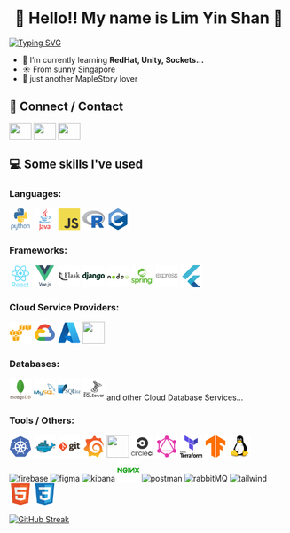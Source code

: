 <h1 align="center">🥳 Hello!! My name is Lim Yin Shan 👋</h1>
<!-- <h3 align="center">I am a cloud engineer / solution architect / software engineer / game developer enthusiast</h3> -->

[![Typing SVG](https://readme-typing-svg.demolab.com?font=Fira+Code&duration=2500&pause=1000&color=F72727&vCenter=true&width=600&height=20&lines=I+am+a+cloud+engineer+enthusiast;I+am+a+software+engineer+enthusiast;I+am+a+solution+architect+enthusiast;I+am+a+game+developer+enthusiast)]()

- 🌱 I’m currently learning **RedHat, Unity, Sockets...**
- ☀️ From sunny Singapore
- 🍄 just another MapleStory lover
 
<h2>📇 Connect / Contact</h2>

<p align="left">
  <a href="https://www.linkedin.com/in/lim-yin-shan/"><img src="https://cdn.jsdelivr.net/npm/simple-icons@3.0.1/icons/linkedin.svg" align="center" height="30" width="40"/></a>
  <a href="https://github.com/jenniupdates/"><img src="https://cdn.jsdelivr.net/npm/simple-icons@3.0.1/icons/github.svg" align="center" height="30" width="40"/></a>
  <a href="mailto:ysimptstuff@gmail.com"><img src="https://cdn.jsdelivr.net/npm/simple-icons@3.0.1/icons/gmail.svg" align="center" height="30" width="40"/></a>
</p>

<h2>💻 Some skills I've used</h2>

<h3 align="left">Languages:</h3>
<p align="left">
  <img src="https://raw.githubusercontent.com/devicons/devicon/master/icons/python/python-original-wordmark.svg" width="40" height="40"/>
  <img src="https://raw.githubusercontent.com/devicons/devicon/master/icons/java/java-original-wordmark.svg" width="40" height="40"/>
  <img src="https://raw.githubusercontent.com/devicons/devicon/master/icons/javascript/javascript-original.svg" width="40" height="40"/>
  <img src="https://raw.githubusercontent.com/devicons/devicon/master/icons/r/r-original.svg" width="40" height="40"/>
  <img src="https://raw.githubusercontent.com/devicons/devicon/master/icons/c/c-original.svg" width="40" height="40"/>
</p>

<h3 align="left">Frameworks:</h3>
<p align="left">
  <img src="https://raw.githubusercontent.com/devicons/devicon/master/icons/react/react-original-wordmark.svg" width="40" height="40"/>
  <img src="https://raw.githubusercontent.com/devicons/devicon/master/icons/vuejs/vuejs-original-wordmark.svg" width="40" height="40"/>
  <img src="https://raw.githubusercontent.com/devicons/devicon/master/icons/flask/flask-original-wordmark.svg" width="40" height="40"/>
  <img src="https://raw.githubusercontent.com/devicons/devicon/master/icons/django/django-plain-wordmark.svg" width="40" height="40"/>
  <img src="https://raw.githubusercontent.com/devicons/devicon/master/icons/nodejs/nodejs-original-wordmark.svg" width="40" height="40"/>
  <img src="https://raw.githubusercontent.com/devicons/devicon/master/icons/spring/spring-original-wordmark.svg" width="40" height="40"/>
  <img src="https://raw.githubusercontent.com/devicons/devicon/master/icons/express/express-original-wordmark.svg" width="40" height="40"/>
  <img src="https://raw.githubusercontent.com/devicons/devicon/master/icons/flutter/flutter-original.svg" width="40" height="40"/>
</p>

<h3 align="left">Cloud Service Providers:</h3>
<p align="left">
  <img src="https://raw.githubusercontent.com/devicons/devicon/master/icons/amazonwebservices/amazonwebservices-original.svg" width="40" height="40"/>
  <img src="https://raw.githubusercontent.com/devicons/devicon/master/icons/googlecloud/googlecloud-original.svg" width="40" height="40"/>
  <img src="https://raw.githubusercontent.com/devicons/devicon/master/icons/azure/azure-original.svg" width="40" height="40"/>
  <img src="https://www.ibm.com/brand/experience-guides/developer/b1db1ae501d522a1a4b49613fe07c9f1/01_8-bar-positive.svg" width="40" height="40"/>
</p>

<h3 align="left">Databases:</h3>
<p align="left">
  <img src="https://raw.githubusercontent.com/devicons/devicon/master/icons/mongodb/mongodb-original-wordmark.svg" width="40" height="40"/>
  <img src="https://raw.githubusercontent.com/devicons/devicon/master/icons/mysql/mysql-original-wordmark.svg" width="40" height="40"/>
  <img src="https://raw.githubusercontent.com/devicons/devicon/master/icons/sqlite/sqlite-original-wordmark.svg" width="40" height="40"/>
  <img src="https://raw.githubusercontent.com/devicons/devicon/master/icons/microsoftsqlserver/microsoftsqlserver-plain-wordmark.svg" width="40" height="40"/>
  and other Cloud Database Services...
</p>

<h3 align="left">Tools / Others:</h3>
<p align="left">
  <img src="https://raw.githubusercontent.com/devicons/devicon/master/icons/kubernetes/kubernetes-plain.svg" width="40" height="40"/>
  <img src="https://raw.githubusercontent.com/devicons/devicon/master/icons/docker/docker-original.svg" width="40" height="40"/>
  <img src="https://raw.githubusercontent.com/devicons/devicon/master/icons/git/git-original-wordmark.svg" width="40" height="40"/>
  <img src="https://raw.githubusercontent.com/devicons/devicon/master/icons/grafana/grafana-original.svg" width="40" height="40"/>
  <img src="https://images.contentstack.io/v3/assets/bltefdd0b53724fa2ce/blt601c406b0b5af740/620577381692951393fdf8d6/elastic-logo-cluster.svg" width="40" height="40"/>
  <img src="https://raw.githubusercontent.com/devicons/devicon/master/icons/circleci/circleci-plain-wordmark.svg" width="40" height="40"/>
  <img src="https://raw.githubusercontent.com/devicons/devicon/master/icons/graphql/graphql-plain.svg" width="40" height="40"/>
  <img src="https://raw.githubusercontent.com/devicons/devicon/master/icons/terraform/terraform-original-wordmark.svg" width="40" height="40"/>
  <img src="https://raw.githubusercontent.com/devicons/devicon/master/icons/tensorflow/tensorflow-original.svg" width="40" height="40"/>
  <img src="https://raw.githubusercontent.com/devicons/devicon/master/icons/linux/linux-original.svg" width="40" height="40"/>
  <img src="https://www.vectorlogo.zone/logos/firebase/firebase-icon.svg" alt="firebase" width="40" height="40"/>
  <img src="https://www.vectorlogo.zone/logos/figma/figma-icon.svg" alt="figma" width="40" height="40"/>
  <img src="https://www.vectorlogo.zone/logos/elasticco_kibana/elasticco_kibana-icon.svg" alt="kibana" width="40" height="40"/>
  <img src="https://raw.githubusercontent.com/devicons/devicon/master/icons/nginx/nginx-original.svg" width="40" height="40"/>
  <img src="https://www.vectorlogo.zone/logos/getpostman/getpostman-icon.svg" alt="postman" width="40" height="40"/>
  <img src="https://www.vectorlogo.zone/logos/rabbitmq/rabbitmq-icon.svg" alt="rabbitMQ" width="40" height="40"/>
  <img src="https://www.vectorlogo.zone/logos/tailwindcss/tailwindcss-icon.svg" alt="tailwind" width="40" height="40"/>
  <img src="https://raw.githubusercontent.com/devicons/devicon/master/icons/html5/html5-original.svg" width="40" height="40"/>
  <img src="https://raw.githubusercontent.com/devicons/devicon/master/icons/css3/css3-original.svg" width="40" height="40"/>
</p>

[![GitHub Streak](https://streak-stats.demolab.com?user=jenniupdates&theme=blood&hide_border=true&border_radius=15&background=F8F8F8&hide_current_streak=true)](https://git.io/streak-stats)
